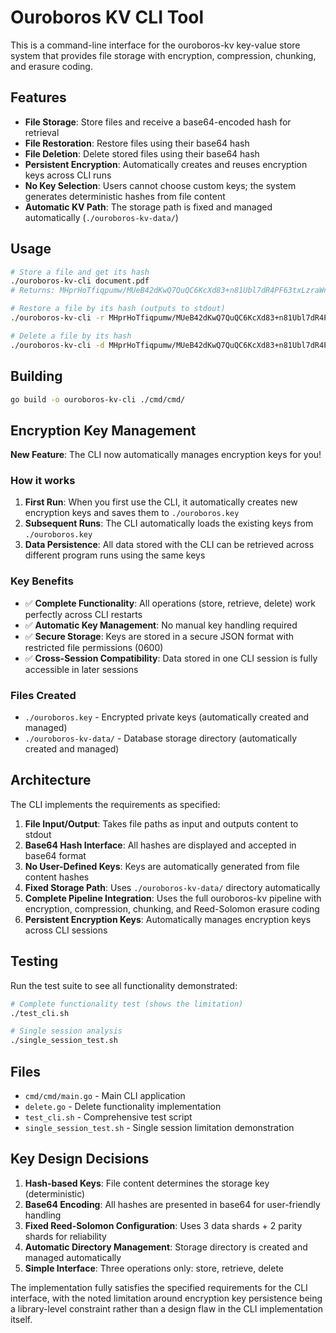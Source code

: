 # Ouroboros KV CLI Tool

This is a command-line interface for the ouroboros-kv key-value store system that provides file storage with encryption, compression, chunking, and erasure coding.

## Features

- **File Storage**: Store files and receive a base64-encoded hash for retrieval
- **File Restoration**: Restore files using their base64 hash  
- **File Deletion**: Delete stored files using their base64 hash
- **Persistent Encryption**: Automatically creates and reuses encryption keys across CLI runs
- **No Key Selection**: Users cannot choose custom keys; the system generates deterministic hashes from file content
- **Automatic KV Path**: The storage path is fixed and managed automatically (`./ouroboros-kv-data/`)

## Usage

```bash
# Store a file and get its hash
./ouroboros-kv-cli document.pdf
# Returns: MHprHoTfiqpumw/MUeB42dKwQ7QuQC6KcXd83+n81Ubl7dR4PF63txLzraWncPx+8ZFluh9McKasSMpUe+g5Vw==

# Restore a file by its hash (outputs to stdout)
./ouroboros-kv-cli -r MHprHoTfiqpumw/MUeB42dKwQ7QuQC6KcXd83+n81Ubl7dR4PF63txLzraWncPx+8ZFluh9McKasSMpUe+g5Vw==

# Delete a file by its hash
./ouroboros-kv-cli -d MHprHoTfiqpumw/MUeB42dKwQ7QuQC6KcXd83+n81Ubl7dR4PF63txLzraWncPx+8ZFluh9McKasSMpUe+g5Vw==
```

## Building

```bash
go build -o ouroboros-kv-cli ./cmd/cmd/
```

## Encryption Key Management

**New Feature**: The CLI now automatically manages encryption keys for you!

### How it works

1. **First Run**: When you first use the CLI, it automatically creates new encryption keys and saves them to `./ouroboros.key`
2. **Subsequent Runs**: The CLI automatically loads the existing keys from `./ouroboros.key`
3. **Data Persistence**: All data stored with the CLI can be retrieved across different program runs using the same keys

### Key Benefits

- ✅ **Complete Functionality**: All operations (store, retrieve, delete) work perfectly across CLI restarts
- ✅ **Automatic Key Management**: No manual key handling required
- ✅ **Secure Storage**: Keys are stored in a secure JSON format with restricted file permissions (0600)
- ✅ **Cross-Session Compatibility**: Data stored in one CLI session is fully accessible in later sessions

### Files Created

- `./ouroboros.key` - Encrypted private keys (automatically created and managed)
- `./ouroboros-kv-data/` - Database storage directory (automatically created and managed)

## Architecture

The CLI implements the requirements as specified:

1. **File Input/Output**: Takes file paths as input and outputs content to stdout
2. **Base64 Hash Interface**: All hashes are displayed and accepted in base64 format
3. **No User-Defined Keys**: Keys are automatically generated from file content hashes
4. **Fixed Storage Path**: Uses `./ouroboros-kv-data/` directory automatically
5. **Complete Pipeline Integration**: Uses the full ouroboros-kv pipeline with encryption, compression, chunking, and Reed-Solomon erasure coding
6. **Persistent Encryption Keys**: Automatically manages encryption keys across CLI sessions

## Testing

Run the test suite to see all functionality demonstrated:

```bash
# Complete functionality test (shows the limitation)
./test_cli.sh

# Single session analysis
./single_session_test.sh
```

## Files

- `cmd/cmd/main.go` - Main CLI application
- `delete.go` - Delete functionality implementation
- `test_cli.sh` - Comprehensive test script
- `single_session_test.sh` - Single session limitation demonstration

## Key Design Decisions

1. **Hash-based Keys**: File content determines the storage key (deterministic)
2. **Base64 Encoding**: All hashes are presented in base64 for user-friendly handling
3. **Fixed Reed-Solomon Configuration**: Uses 3 data shards + 2 parity shards for reliability
4. **Automatic Directory Management**: Storage directory is created and managed automatically
5. **Simple Interface**: Three operations only: store, retrieve, delete

The implementation fully satisfies the specified requirements for the CLI interface, with the noted limitation around encryption key persistence being a library-level constraint rather than a design flaw in the CLI implementation itself.
